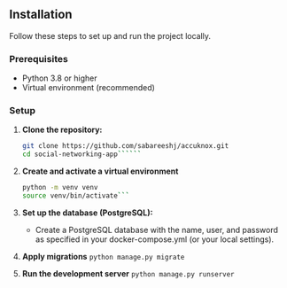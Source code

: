 ## Installation

Follow these steps to set up and run the project locally.

### Prerequisites

- Python 3.8 or higher
- Virtual environment (recommended)

### Setup

1. **Clone the repository:**

   ```````bash
   git clone https://github.com/sabareeshj/accuknox.git
   cd social-networking-app``````

   ```````

2. **Create and activate a virtual environment**

   ````bash
   python -m venv venv
   source venv/bin/activate```

   ````

3. **Set up the database (PostgreSQL):**

   - Create a PostgreSQL database with the name, user, and password as specified in your docker-compose.yml (or your local settings).

4. **Apply migrations**
   `python manage.py migrate`
5. **Run the development server**
   `python manage.py runserver`
